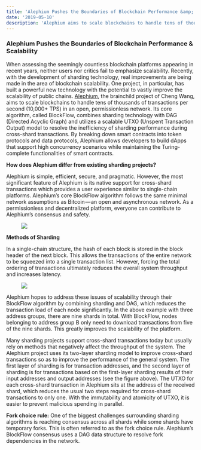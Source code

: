 ```yaml
---
title: 'Alephium Pushes the Boundaries of Blockchain Performance &amp; Scalability'
date: '2019-05-10'
description: 'Alephium aims to scale blockchains to handle tens of thousands of transactions per second (10,000+ TPS) in an open, permissionless network.'
---
```


### Alephium Pushes the Boundaries of Blockchain Performance & Scalability

When assessing the seemingly countless blockchain platforms appearing in recent years, neither users nor critics fail to emphasize scalability. Recently, with the development of sharding technology, real improvements are being made in the area of blockchain scalability. One project, in particular, has built a powerful new technology with the potential to vastly improve the scalability of public chains. <a href="http://pr.report/Lr8w4Saq" class="markup--anchor markup--p-anchor" data-href="http://pr.report/Lr8w4Saq" rel="nofollow noopener noopener" target="_blank">Alephium</a>, the brainchild project of Cheng Wang, aims to scale blockchains to handle tens of thousands of transactions per second (10,000+ TPS) in an open, permissionless network. Its core algorithm, called BlockFlow, combines sharding technology with DAG (Directed Acyclic Graph) and utilizes a scalable UTXO (Unspent Transaction Output) model to resolve the inefficiency of sharding performance during cross-shard transactions. By breaking down smart contracts into token protocols and data protocols, Alephium allows developers to build dApps that support high concurrency scenarios while maintaining the Turing-complete functionalities of smart contracts.

**How does Alephium differ from existing sharding projects?**

Alephium is simple, efficient, secure, and pragmatic. However, the most significant feature of Alephium is its native support for cross-shard transactions which provides a user experience similar to single-chain platforms. Alephium’s core BlockFlow algorithm follows the same minimal network assumptions as Bitcoin — an open and asynchronous network. As a permissionless and decentralized platform, everyone can contribute to Alephium’s consensus and safety.

<figure id="3c4d" class="graf graf--figure graf-after--p">
<img src="https://cdn-images-1.medium.com/max/800/1*SKT0MrsbSBmxhF8WiazF-g.png" class="graf-image" data-image-id="1*SKT0MrsbSBmxhF8WiazF-g.png" data-width="1180" data-height="230" data-is-featured="true" />
</figure>

**Methods of Sharding**

In a single-chain structure, the hash of each block is stored in the block header of the next block. This allows the transactions of the entire network to be squeezed into a single transaction list. However, forcing the total ordering of transactions ultimately reduces the overall system throughput and increases latency.

<figure id="0fd9" class="graf graf--figure graf-after--p">
<img src="https://cdn-images-1.medium.com/max/800/0*Oc3nPKYp3Hc9Thi2.jpeg" class="graf-image" data-image-id="0*Oc3nPKYp3Hc9Thi2.jpeg" data-width="601" data-height="304" />
</figure>

Alephium hopes to address these issues of scalability through their BlockFlow algorithm by combining sharding and DAG, which reduces the transaction load of each node significantly. In the above example with three address groups, there are nine shards in total. With BlockFlow, nodes belonging to address group B only need to download transactions from five of the nine shards. This greatly improves the scalability of the platform.

Many sharding projects support cross-shard transactions today but usually rely on methods that negatively affect the throughput of the system. The Alephium project uses its two-layer sharding model to improve cross-shard transactions so as to improve the performance of the general system. The first layer of sharding is for transaction addresses, and the second layer of sharding is for transactions based on the first-layer sharding results of their input addresses and output addresses (see the figure above). The UTXO for each cross-shard transaction in Alephium sits at the address of the received shard, which reduces the usual two steps required for cross-shard transactions to only one. With the immutability and atomicity of UTXO, it is easier to prevent malicious spending in parallel.

**Fork choice rule:** One of the biggest challenges surrounding sharding algorithms is reaching consensus across all shards while some shards have temporary forks. This is often referred to as the fork choice rule. Alephium’s BlockFlow consensus uses a DAG data structure to resolve fork dependencies in the network.
